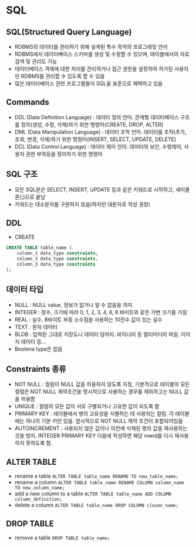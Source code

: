 # SQL

## SQL(Structured Query Language)
* RDBMS의 데이터를 관리하기 위해 설계된 특수 목적의 프로그래밍 언어
* RDBMS에서 데이터베이스 스키마를 생성 및 수정할 수 있으며, 테이블에서의 자료 검색 및 관리도 가능
* 데이터베이스 객체에 대한 처리를 관리하거나 접근 권한을 설정하여 허가된 사용자만 RDBMS를 관리할 수 있도록 할 수 있음
* 많은 데이터베이스 관련 프로그램들이 SQL을 표준으로 채택하고 있음

## Commands
* DDL (Data Definition Language) : 데이터 정의 언어. 관계형 데이터베이스 구조를 정의(생성, 수정, 삭제)하기 위한 명령어(CREATE, DROP, ALTER)
* DML (Data Manipulation Language) : 데이터 조작 언어. 데이터를 조작(추가, 조회, 변경, 삭제)하기 위한 명령어(INSERT, SELECT, UPDATE, DELETE)
* DCL (Data Control Language) : 데이터 제어 언어. 데이터의 보안, 수행제어, 사용자 권한 부여등을 정의하기 위한 명령어

## SQL 구조
* 모든 SQL문은 SELECT, INSERT, UPDATE 등과 같은 키워드로 시작하고, 세미콜론(;)으로 끝남
* 키워드는 대소문자를 구분하지 않음(하지만 대문자로 작성 권장)

## DDL
* CREATE
``` sql
CREATE TABLE table_name (
    column_1 data_type constraints,
    column_2 data_type constraints,
    column_3 data_type constraints
);
```

## 데이터 타입
* NULL : NULL value, 정보가 없거나 알 수 없음을 의미
* INTEGER : 정수, 크기에 따라 0, 1, 2, 3, 4, 6, 8 바이트와 같은 가변 크기를 가짐
* REAL : 실수, 8바이트 부동 소수점을 사용하는 10진수 값이 있는 실수
* TEXT : 문자 데이터
* BLOB : 입력된 그대로 저장도니 데이터 덩어리. 바이너리 등 멀티미디어 파일. 이미지 데이터 등...
* Boolena type은 없음

## Constraints 종류
* NOT NULL : 컬럼이 NULL 값을 허용하지 않도록 지정, 기본적으로 테이블의 모든 컬럼은 NOT NULL 제약조건을 명시적으로 사용하는 경우를 제외하고는 NULL 값을 허용함
* UNIQUE : 컬럼의 모든 값이 서로 구별되거나 고유한 값이 되도록 함
* PRIMARY KEY : 테이블에서 행의 고유성을 식별하는 데 사용되는 컬럼. 각 테이블에는 하나의 기본 키만 있음. 암시적으로 NOT NULL 제약 조건이 포함되어있음
* AUTOINCREMENT : 사용되지 않은 값이나 이전에 삭제된 행의 값을 재사용하는 것을 방지. INTEGER PRIMARY KEY 다음에 작성하면 해당 rowid를 다시 재사용하지 못하도록 함.

## ALTER TABLE
* rename a table
`ALTER TABLE table_name RENAME TO new_table_name;`
* rename a column
`ALTER TABLE table_name RENAME COLUMN column_name TO new_column_name;`
* add a new column to a table
`ALTER TABLE table_name ADD COLUMN column_definition;`
* delete a column
`ALTER TABLE table_name DROP COLUMN cloumn_name;`

## DROP TABLE
* remove a table
`DROP TABLE table_name;`